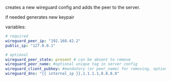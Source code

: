 creates a new wireguard config and adds the peer to the server.

if needed generates new keypair

variables:
```yaml
# required
wireguard_peer_ip: "192.168.42.2"
public_ip: "127.0.0.1"

# optional
wireguard_peer_state: present # can be absent to remove
wireguard_peer_name: #optional unique tag in server config
wireguard_client_pubkey: #mandatory (or peer_name) for removing, optional for adding
wireguard_dns: "{{ internal_ip }},1.1.1.1,8.8.8.8"
```